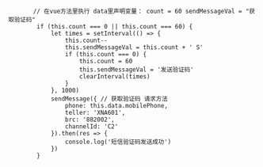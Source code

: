            // 在vue方法里执行 data里声明变量： count = 60 sendMessageVal = "获取验证码"
            if (this.count === 0 || this.count === 60) {
                let times = setInterval(() => {
                    this.count--
                    this.sendMessageVal = this.count + ' S'
                    if (this.count === 0) {
                        this.count = 60
                        this.sendMessageVal = '发送验证码'
                        clearInterval(times)
                    }
                }, 1000)
                sendMessage({ // 获取验证码 请求方法
                    phone: this.data.mobilePhone,
                    teller: 'XNA601',
                    brc: '882002',
                    channelId: 'C2'
                }).then(res => {
                    console.log('短信验证码发送成功')
                })
            }
